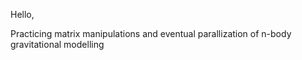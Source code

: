 Hello,

Practicing matrix manipulations and eventual parallization of n-body gravitational modelling